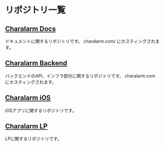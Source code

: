 # リポジトリ一覧

## [Charalarm Docs](https://github.com/takoikatakotako/charalarm-docs)

ドキュメントに関するリポジトリです。
charalarm.com/ にホスティングされます。


## [Charalarm Backend](https://github.com/takoikatakotako/charalarm-backend)

バックエンドのAPI、インフラ部分に関するリポジトリです。
charalarm.com にホスティングされます。


## [Charalarm iOS](https://github.com/takoikatakotako/charalarm-ios)

iOSアプリに関するリポジトリです。


## [Charalarm LP](https://github.com/takoikatakotako/charalarm-lp)

LPに関するリポジトリです。
